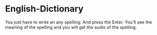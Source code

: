 # English-Dictionary
You just have to write an any spelling. And press the Enter. You'll see the meaning of the spelling and you will get the audio of the spelling.  
